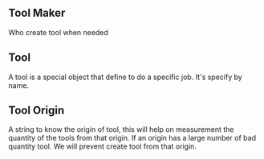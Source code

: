 
## Tool Maker 
Who create tool when needed

## Tool 
A tool is a special object that define to do a specific job. It's specify by name.

## Tool Origin 
A string to know the origin of tool, this will help on measurement the quantity of the tools from that origin.
If an origin has a large number of bad quantity tool. We will prevent create tool from that origin.

